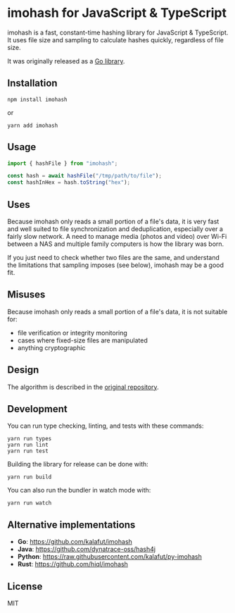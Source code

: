 # imohash for JavaScript & TypeScript

imohash is a fast, constant-time hashing library for JavaScript & TypeScript. It uses file size and sampling to calculate hashes quickly, regardless of file size.

It was originally released as a [Go library](https://github.com/kalafut/imohash).

## Installation

`npm install imohash`

or

`yarn add imohash`

## Usage

```javascript
import { hashFile } from "imohash";

const hash = await hashFile("/tmp/path/to/file");
const hashInHex = hash.toString("hex");
```

## Uses

Because imohash only reads a small portion of a file's data, it is very fast and
well suited to file synchronization and deduplication, especially over a fairly
slow network. A need to manage media (photos and video) over Wi-Fi between a NAS
and multiple family computers is how the library was born.

If you just need to check whether two files are the same, and understand the
limitations that sampling imposes (see below), imohash may be a good fit.

## Misuses

Because imohash only reads a small portion of a file's data, it is not suitable
for:

- file verification or integrity monitoring
- cases where fixed-size files are manipulated
- anything cryptographic

## Design

The algorithm is described in the
[original repository](https://github.com/kalafut/imohash/blob/master/algorithm.md).

## Development

You can run type checking, linting, and tests with these commands:

```
yarn run types
yarn run lint
yarn run test
```

Building the library for release can be done with:

```
yarn run build
```

You can also run the bundler in watch mode with:

```
yarn run watch
```

## Alternative implementations

- **Go**: https://github.com/kalafut/imohash
- **Java**: https://github.com/dynatrace-oss/hash4j
- **Python**: https://raw.githubusercontent.com/kalafut/py-imohash
- **Rust**: https://github.com/hiql/imohash

## License

MIT
